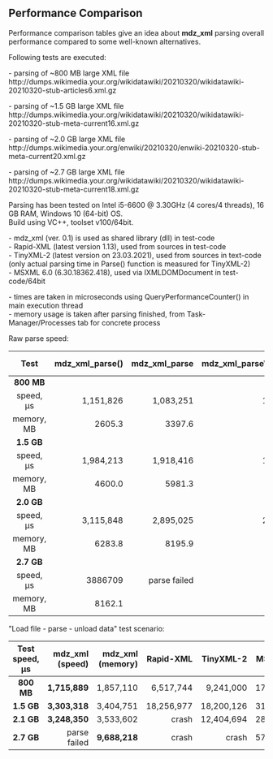 ## Performance Comparison

Performance comparison tables give an idea about **mdz_xml** parsing overall performance compared to some well-known alternatives.

Following tests are executed:

<p>- parsing of ~800 MB large XML file<br>
http://dumps.wikimedia.your.org/wikidatawiki/20210320/wikidatawiki-20210320-stub-articles6.xml.gz

<p>- parsing of ~1.5 GB large XML file<br>
http://dumps.wikimedia.your.org/wikidatawiki/20210320/wikidatawiki-20210320-stub-meta-current16.xml.gz

<p>- parsing of ~2.0 GB large XML file<br>
http://dumps.wikimedia.your.org/enwiki/20210320/enwiki-20210320-stub-meta-current20.xml.gz

<p>- parsing of ~2.7 GB large XML file<br>
http://dumps.wikimedia.your.org/wikidatawiki/20210320/wikidatawiki-20210320-stub-meta-current18.xml.gz

Parsing has been tested on Intel i5-6600 @ 3.30GHz (4 cores/4 threads), 16 GB RAM, Windows 10 (64-bit) OS.<br>
Build using VC++, toolset v100/64bit.

<p>- mdz_xml (ver. 0.1) is used as shared library (dll) in test-code<br>
- Rapid-XML (latest version 1.13), used from sources in test-code<br>
- TinyXML-2 (latest version on 23.03.2021), used from sources in text-code<br>
(only actual parsing time in Parse() function is measured for TinyXML-2)<br>
- MSXML 6.0 (6.30.18362.418), used via IXMLDOMDocument in test-code/64bit

<p>- times are taken in microseconds using QueryPerformanceCounter() in main execution thread<br>
- memory usage is taken after parsing finished, from Task-Manager/Processes tab for concrete process<br>

Raw parse speed:

| Test  | mdz_xml_parse() | mdz_xml_parse | mdz_xml_parseWritable() | mdz_xml_parseWritable | Rapid-XML|TinyXML-2|MSXML 6.0|pugiXml|
| :---: | ---:            | ---:          | ---:                    | ---:                  | ---:     | ---:    |---:     |---:   |
| **800 MB**| |||||
| speed,  μs| 1,151,826   |1,083,251|1,040,145|**885,727**|1,686,864|7,424,695|12,940,236|1,243,289
| memory, MB| 2605.3      |3397.6   |**2429.8**   |2504.1 |4530.5   |5477.5   |3428.5    |3298.5
| **1.5 GB** | |  | | |  |
| speed,  μs | 1,984,213| 1,918,416 |1,809,865 | **1,573,526**| 2,965,762 |12,958,705|22,529,768|2,181,464|
| memory, MB | 4600.0   | 5981.3    |**4294.2**| 4423.3       | 7951.3 | 9601.6      |6095.3    |5806.0   |
| **2.0 GB** | |  | | |  |
| speed,  μs | 3,115,848| 2,895,025 |2,702,707   | **2,378,931**| crash | crashes | 32,466,422|3,428,855|
| memory, MB | 6283.8   | 8195.9    | **5862.1** | 6039.7       |       |         |8279.7     |7911.0|
| **2.7 GB** | |  | | |  |
| speed,  μs | 3886709 | parse failed| 3576868    |**3,176,886** | crash| crash |43,521,423 |4,124,275|
| memory, MB | 8162.1  |             | **7626.9** | 7852.9       |      |       |10809.6    |10274.6|

"Load file - parse - unload data" test scenario:

| Test<br>speed, μs  | mdz_xml<br>(speed) | mdz_xml<br>(memory) | Rapid-XML|TinyXML-2|MSXML 6.0|
| :---:| ---: | ---: | ---: | ---: | ---: |
| **800 MB**| **1,715,889**   |1,857,110|6,517,744|9,241,000|17,759,569|
| **1.5 GB** | **3,303,318**| 3,404,751 |18,256,977 | 18,200,126| 31,622,254 |
| **2.1 GB** | **3,248,350**| 3,533,602 |crash | 12,404,694| 28,289,604 |
| **2.7 GB** | parse failed| **9,688,218** |crash | crash| 57,976,988 |

